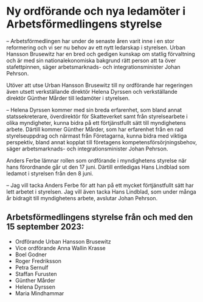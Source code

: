 # Ny ordförande och nya ledamöter i Arbetsförmedlingens styrelse

– Arbetsförmedlingen har under de senaste åren varit inne i en stor reformering och vi ser nu behov av ett nytt ledarskap i styrelsen. Urban Hansson Brusewitz har en bred och gedigen kunskap om statlig förvaltning och är med sin nationalekonomiska bakgrund rätt person att ta över stafettpinnen, säger arbetsmarknads- och integrationsminister Johan Pehrson.

Utöver att utse Urban Hansson Brusewitz till ny ordförande har regeringen även utsett verkställande direktör Helena Dyrssen och verkställande direktör Günther Mårder till ledamöter i styrelsen.

– Helena Dyrssen kommer med sin breda erfarenhet, som bland annat statssekreterare, överdirektör för Skatteverket samt från styrelsearbete i olika myndigheter, kunna bidra på ett förtjänstfullt sätt till myndighetens arbete. Därtill kommer Günther Mårder, som har erfarenhet från en rad styrelseuppdrag och närmast från Företagarna, kunna bidra med viktiga perspektiv, bland annat kopplat till företagens kompetensförsörjningsbehov, säger arbetsmarknads- och integrationsminister Johan Pehrson.

Anders Ferbe lämnar rollen som ordförande i myndighetens styrelse när hans förordnande går ut den 17 juni. Därtill entledigas Hans Lindblad som ledamot i styrelsen från den 8 juni.

– Jag vill tacka Anders Ferbe för att han på ett mycket förtjänstfullt sätt har lett arbetet i styrelsen. Jag vill även tacka Hans Lindblad, som under många år bidragit till myndighetens arbete, avslutar Johan Pehrson.

## Arbetsförmedlingens styrelse från och med den 15 september 2023:

* Ordförande Urban Hansson Brusewitz
* Vice ordförande Anna Wallin Krasse
* Boel Godner
* Roger Fredriksson
* Petra Sernulf
* Staffan Furusten
* Günther Mårder
* Helena Dyrssen
* Maria Mindhammar

